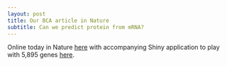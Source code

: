 ```yaml
---
layout: post
title: Our BCA article in Nature
subtitle: Can we predict protein from mRNA?
---
```


Online today in Nature [here](http://rdcu.be/uvBy) with accompanying Shiny application to play with 5,895 genes [here](https://dakep.shinyapps.io/central-dogma/).